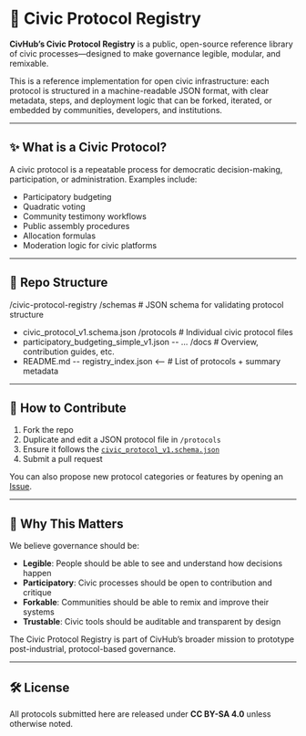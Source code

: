 # 🧠 Civic Protocol Registry

**CivHub’s Civic Protocol Registry** is a public, open-source reference library of civic processes—designed to make governance legible, modular, and remixable.

This is a reference implementation for open civic infrastructure: each protocol is structured in a machine-readable JSON format, with clear metadata, steps, and deployment logic that can be forked, iterated, or embedded by communities, developers, and institutions.

---

## ✨ What is a Civic Protocol?

A civic protocol is a repeatable process for democratic decision-making, participation, or administration. Examples include:

- Participatory budgeting
- Quadratic voting
- Community testimony workflows
- Public assembly procedures
- Allocation formulas
- Moderation logic for civic platforms

---

## 📁 Repo Structure

/civic-protocol-registry
/schemas # JSON schema for validating protocol structure
- civic_protocol_v1.schema.json
/protocols # Individual civic protocol files
- participatory_budgeting_simple_v1.json
-- …
/docs # Overview, contribution guides, etc.
- README.md
-- registry_index.json <– # List of protocols + summary metadata

---

## 🔄 How to Contribute

1. Fork the repo
2. Duplicate and edit a JSON protocol file in `/protocols`
3. Ensure it follows the [`civic_protocol_v1.schema.json`](../schemas/civic_protocol_v1.schema.json)
4. Submit a pull request

You can also propose new protocol categories or features by opening an [Issue](https://github.com/YOUR_REPO/issues).

---

## 🧪 Why This Matters

We believe governance should be:
- **Legible**: People should be able to see and understand how decisions happen
- **Participatory**: Civic processes should be open to contribution and critique
- **Forkable**: Communities should be able to remix and improve their systems
- **Trustable**: Civic tools should be auditable and transparent by design

The Civic Protocol Registry is part of CivHub’s broader mission to prototype post-industrial, protocol-based governance.

---

## 🛠️ License

All protocols submitted here are released under **CC BY-SA 4.0** unless otherwise noted.
